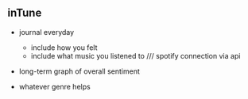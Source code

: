inTune
---

- journal everyday
  - include how you felt
  - include what music you listened to /// spotify connection via api
 
- long-term graph of overall sentiment
- whatever genre helps
